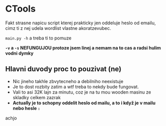 # CTools
Fakt strasne napicu script kterej prakticky jen oddeluje heslo od emailu, cimz ti z nej udela wordlist vlastne akoratzevubec.

` main.py -h ` a treba ti to pomuze

**`-v` a `-s` NEFUNGUJOU protoze jsem linej a nemam na to cas a radsi hulim vodni dymky**

## Hlavni duvody proc to pouzivat (ne)
 - Nic jineho takhle zbvytecneho a debilniho neexistuje
 - Je to dost rozbity zatim a wtf treba to nekdy bude fungovat.
 - Vali to asi 32K lajn za minutu, coz je na tu mou wooden masinu ze skladky celkem zazrak
 - **Actually je to schopny oddelit heslo od mailu, a to i když je v mailu nebo hesle `:`**
 
 achjo

